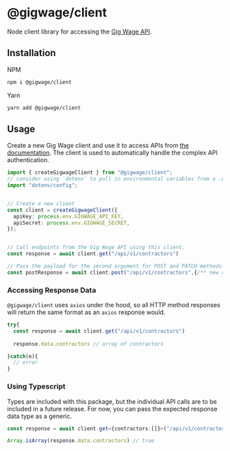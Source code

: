 # @gigwage/client
Node client library for accessing the [Gig Wage API](https://developers.gigwage.com/#introduction).

## Installation

NPM
```bash
npm i @gigwage/client
```

Yarn
```bash
yarn add @gigwage/client
```

## Usage
Create a new Gig Wage client and use it to access APIs from [the documentation](https://developers.gigwage.com/#introduction). The client is used to automatically handle the complex API authentication.

```typescript
import { createGigwageClient } from "@gigwage/client";
// consider using `dotenv` to pull in environmental variables from a .env file
import "dotenv/config";


// Create a new client
const client = createGigwageClient({
  apiKey: process.env.GIGWAGE_API_KEY,
  apiSecret: process.env.GIGWAGE_SECRET,
});


// Call endpoints from the Gig Wage API using this client.
const response = await client.get("/api/v1/contractors")

// Pass the payload for the second argument for POST and PATCH methods.
const postResponse = await client.post("/api/v1/contractors",{/** new contractor payload*/})
```

### Accessing Response Data
`@gigwage/client` uses `axios` under the hood, so all HTTP method responses will return the same format as an `axios` response would.

```typescript
try{
  const response = await client.get("/api/v1/contractors")
 
  response.data.contractors // array of contractors

}catch(e){
  // error
}

```

### Using Typescript

Types are included with this package, but the individual API calls are to be included in a future release. For now, you can pass the expected response data type as a generic.

```typescript
const response = await client.get<{contractors:[]}>("/api/v1/contractors")

Array.isArray(response.data.contractors) // true
```